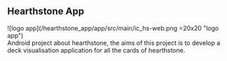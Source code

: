 Hearthstone App
---
![logo app](/hearthstone_app/app/src/main/ic_hs-web.png =20x20 "logo app")  
Android project about hearthstone, the aims of this project is to develop a deck visualisation application for all the cards of hearthstone.
